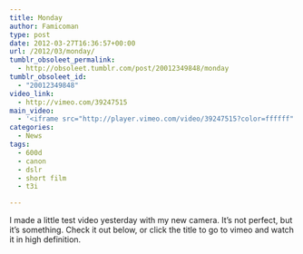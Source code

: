 ```yaml
---
title: Monday
author: Famicoman
type: post
date: 2012-03-27T16:36:57+00:00
url: /2012/03/monday/
tumblr_obsoleet_permalink:
  - http://obsoleet.tumblr.com/post/20012349848/monday
tumblr_obsoleet_id:
  - "20012349848"
video_link:
  - http://vimeo.com/39247515
main_video:
  - '<iframe src="http://player.vimeo.com/video/39247515?color=ffffff" width="500" height="281" frameborder="0" webkitAllowFullScreen mozallowfullscreen allowFullScreen></iframe>'
categories:
  - News
tags:
  - 600d
  - canon
  - dslr
  - short film
  - t3i

---
```

I made a little test video yesterday with my new camera. It’s not perfect, but it’s something. Check it out below, or click the title to go to vimeo and watch it in high definition.